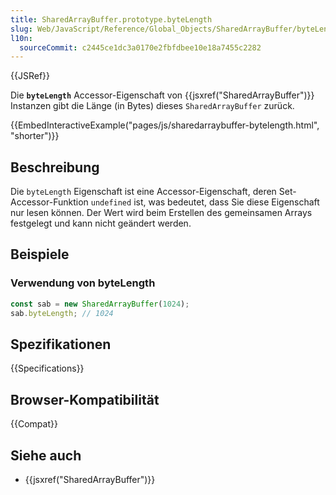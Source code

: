 ```yaml
---
title: SharedArrayBuffer.prototype.byteLength
slug: Web/JavaScript/Reference/Global_Objects/SharedArrayBuffer/byteLength
l10n:
  sourceCommit: c2445ce1dc3a0170e2fbfdbee10e18a7455c2282
---
```


{{JSRef}}

Die **`byteLength`** Accessor-Eigenschaft von {{jsxref("SharedArrayBuffer")}} Instanzen gibt die Länge (in Bytes) dieses `SharedArrayBuffer` zurück.

{{EmbedInteractiveExample("pages/js/sharedarraybuffer-bytelength.html", "shorter")}}

## Beschreibung

Die `byteLength` Eigenschaft ist eine Accessor-Eigenschaft, deren Set-Accessor-Funktion `undefined` ist, was bedeutet, dass Sie diese Eigenschaft nur lesen können. Der Wert wird beim Erstellen des gemeinsamen Arrays festgelegt und kann nicht geändert werden.

## Beispiele

### Verwendung von byteLength

```js
const sab = new SharedArrayBuffer(1024);
sab.byteLength; // 1024
```

## Spezifikationen

{{Specifications}}

## Browser-Kompatibilität

{{Compat}}

## Siehe auch

- {{jsxref("SharedArrayBuffer")}}
